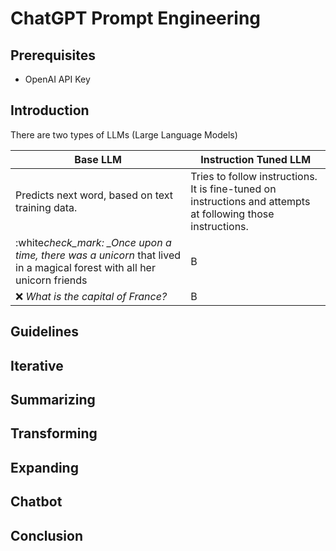 # ChatGPT Prompt Engineering

## Prerequisites

- OpenAI API Key

## Introduction

There are two types of LLMs (Large Language Models)

| Base LLM                                                                                                                | Instruction Tuned LLM                                                                                        |
| ----------------------------------------------------------------------------------------------------------------------- | ------------------------------------------------------------------------------------------------------------ |
| Predicts next word, based on text training data.                                                                        | Tries to follow instructions. It is fine-tuned on instructions and attempts at following those instructions. |
| :white*check_mark: \_Once upon a time, there was a unicorn* that lived in a magical forest with all her unicorn friends | B                                                                                                            |
| :x: _What is the capital of France?_                                                                                    | B                                                                                                            |

## Guidelines

## Iterative

## Summarizing

## Transforming

## Expanding

## Chatbot

## Conclusion
